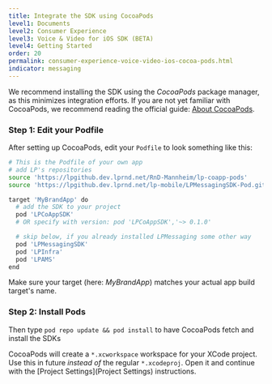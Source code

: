 ```yaml
---
title: Integrate the SDK using CocoaPods
level1: Documents
level2: Consumer Experience
level3: Voice & Video for iOS SDK (BETA)
level4: Getting Started
order: 20
permalink: consumer-experience-voice-video-ios-cocoa-pods.html
indicator: messaging
---
```

We recommend installing the SDK using the _CocoaPods_ package manager, as this minimizes integration efforts. If you are not yet familiar with CocoaPods, we recommend reading the official guide: [About CocoaPods](https://cocoapods.org/about).

### Step 1: Edit your Podfile
After setting up CocoaPods, edit your `Podfile` to look something like this:

```Bash
# This is the Podfile of your own app
# add LP's repositories
source 'https://lpgithub.dev.lprnd.net/RnD-Mannheim/lp-coapp-pods'
source 'https://lpgithub.dev.lprnd.net/lp-mobile/LPMessagingSDK-Pod.git'

target 'MyBrandApp' do
  # add the SDK to your project
  pod 'LPCoAppSDK'
  # OR specify with version: pod 'LPCoAppSDK','~> 0.1.0'

  # skip below, if you already installed LPMessaging some other way
  pod 'LPMessagingSDK'
  pod 'LPInfra'
  pod 'LPAMS'
end
```

Make sure your target (here: _MyBrandApp_) matches your actual app build target's name.

### Step 2: Install Pods

Then type `pod repo update && pod install` to have CocoaPods fetch and install the SDKs

CocoaPods will create a `*.xcworkspace` workspace for your XCode project. Use this in future _instead of_ the regular `*.xcodeproj`. Open it and continue with the [Project Settings](Project Settings) instructions.
